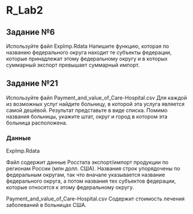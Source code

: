 # R_Lab2

## Задание №6
Используйте файл ExpImp.Rdata Напишите функцию, которая по названию федерального округа находит те субъекты федерации, 
которые принадлежат этому федеральному округу и в которых суммарный экспорт превышает суммарный импорт.

## Задание №21
Используйте файл Payment_and_value_of_Care-Hospital.csv Для каждой из возможных услуг найдите больницу, в которой эта услуга является самой дешёвой. 
Результат представьте в виде списка. Помимо названия больницы, укажите штат, округ и город в котором эта больница расположена.

### Данные

ExpImp.Rdata

Файл содержит данные Росстата экспорт/импорт продукции по регионам России (млн долл. США). Названия строк упорядочены по федеральным округам, 
так что вначале указывается название федерального округа, а потом названия тех субъектов федерации, которые относятся к этому федеральному округу.

Payment_and_value_of_Care-Hospital.csv 
Содержит стоимость лечения заболеваний в больницах США.
